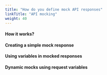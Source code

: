 ```yaml
---
title: "How do you define mock API responses"
linkTitle: "API mocking"
weight: 40
---
```


#### How it works?

#### Creating a simple mock response

#### Using variables in mocked responses

#### Dynamic mocks using request variables